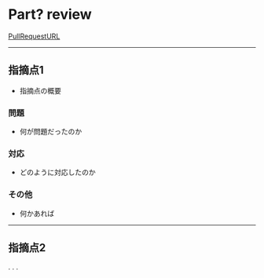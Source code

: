 # Part? review

[PullRequestURL](レビューの対象になったGithubのプルリクエストのUrl.)

---
## 指摘点1

* 指摘点の概要

### 問題

* 何が問題だったのか

### 対応

* どのように対応したのか

### その他

* 何かあれば

---
## 指摘点2
.
.
.
